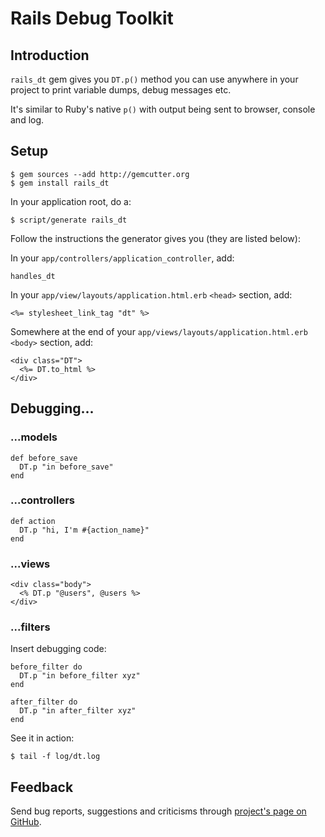 Rails Debug Toolkit
===================

Introduction
------------

`rails_dt` gem gives you `DT.p()` method you can use anywhere in your project to print variable dumps, debug messages etc.

It's similar to Ruby's native `p()` with output being sent to browser, console and log.


Setup
-----

    $ gem sources --add http://gemcutter.org
    $ gem install rails_dt

In your application root, do a:

    $ script/generate rails_dt

Follow the instructions the generator gives you (they are listed below):

In your `app/controllers/application_controller`, add:

    handles_dt

In your `app/view/layouts/application.html.erb` `<head>` section, add:

    <%= stylesheet_link_tag "dt" %>

Somewhere at the end of your `app/views/layouts/application.html.erb` `<body>` section, add:

    <div class="DT">
      <%= DT.to_html %>
    </div>


Debugging...
------------

### ...models ###

    def before_save
      DT.p "in before_save"
    end

### ...controllers ###

    def action
      DT.p "hi, I'm #{action_name}"
    end

### ...views ###

    <div class="body">
      <% DT.p "@users", @users %>
    </div>

### ...filters ###

Insert debugging code:

    before_filter do
      DT.p "in before_filter xyz"
    end

    after_filter do
      DT.p "in after_filter xyz"
    end

See it in action:

    $ tail -f log/dt.log


Feedback
--------

Send bug reports, suggestions and criticisms through [project's page on GitHub](http://github.com/dadooda/rails_dt).
